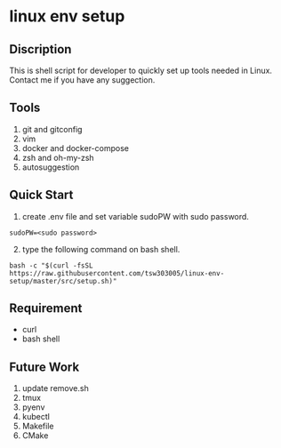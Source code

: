 # linux env setup
## Discription
This is shell script for developer to quickly set up tools needed in Linux. Contact me if you have any suggection.

## Tools
1. git and gitconfig
2. vim
3. docker and docker-compose
4. zsh and oh-my-zsh
5. autosuggestion

## Quick Start
1. create .env file and set variable sudoPW with sudo password.
```
sudoPW=<sudo password>
```
2. type the following command on bash shell.
```
bash -c "$(curl -fsSL https://raw.githubusercontent.com/tsw303005/linux-env-setup/master/src/setup.sh)"
```

## Requirement
- curl
- bash shell

## Future Work
1. update remove.sh
2. tmux
3. pyenv
4. kubectl
5. Makefile
6. CMake
